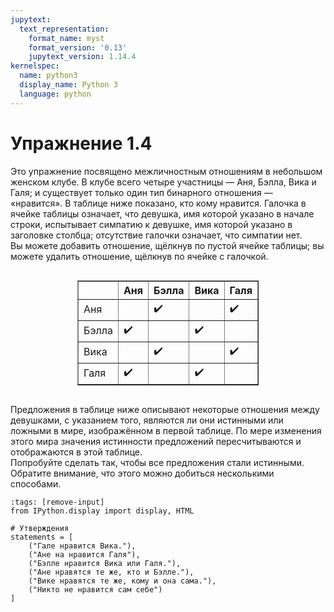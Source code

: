 ```yaml
---
jupytext:
  text_representation:
    format_name: myst
    format_version: '0.13'
    jupytext_version: 1.14.4
kernelspec:
  name: python3
  display_name: Python 3
  language: python
---
```


# Упражнение 1.4

Это упражнение посвящено межличностным отношениям в небольшом женском клубе. В клубе всего четыре участницы — Аня, Бэлла, Вика и Галя; и существует только один тип бинарного отношения — «нравится». В таблице ниже показано, кто кому нравится. Галочка в ячейке таблицы означает, что девушка, имя которой указано в начале строки, испытывает симпатию к девушке, имя которой указано в заголовке столбца; отсутствие галочки означает, что симпатии нет.  
Вы можете добавить отношение, щёлкнув по пустой ячейке таблицы; вы можете удалить отношение, щёлкнув по ячейке с галочкой.

<div class="table-container">
  <div style="text-align: center;">
    <div style="display: inline-block;">
      <table border="1" cellpadding="5" cellspacing="0" style="border-collapse: collapse;">
        <thead>
          <tr>
            <th></th>
            <th>Аня</th>
            <th>Бэлла</th>
            <th>Вика</th>
            <th>Галя</th>
          </tr>
        </thead>
        <tbody>
          <tr>
            <td>Аня</td>
            <td></td>
            <td>✔️</td>
            <td></td>
            <td>✔️</td>
          </tr>
          <tr>
            <td>Бэлла</td>
            <td>✔️</td>
            <td></td>
            <td>✔️</td>
            <td></td>
          </tr>
          <tr>
            <td>Вика</td>
            <td></td>
            <td>✔️</td>
            <td></td>
            <td>✔️</td>
          </tr>
          <tr>
            <td>Галя</td>
            <td>✔️</td>
            <td></td>
            <td>✔️</td>
            <td></td>
          </tr>
        </tbody>
      </table>
    </div>
  </div>
</div>

Предложения в таблице ниже описывают некоторые отношения между девушками, с указанием того, являются ли они истинными или ложными в мире, изображённом в первой таблице. По мере изменения этого мира значения истинности предложений пересчитываются и отображаются в этой таблице.  
Попробуйте сделать так, чтобы все предложения стали истинными. Обратите внимание, что этого можно добиться несколькими способами.

```{code-cell} python3
:tags: [remove-input]
from IPython.display import display, HTML

# Утверждения
statements = [
    ("Гале нравится Вика."),
    ("Ане на нравится Галя"),
    ("Бэлле нравится Вика или Галя."),
    ("Ане нравятся те же, кто и Бэлле."),
    ("Вике нравятся те же, кому и она сама."),
    ("Никто не нравится сам себе")
]
```
